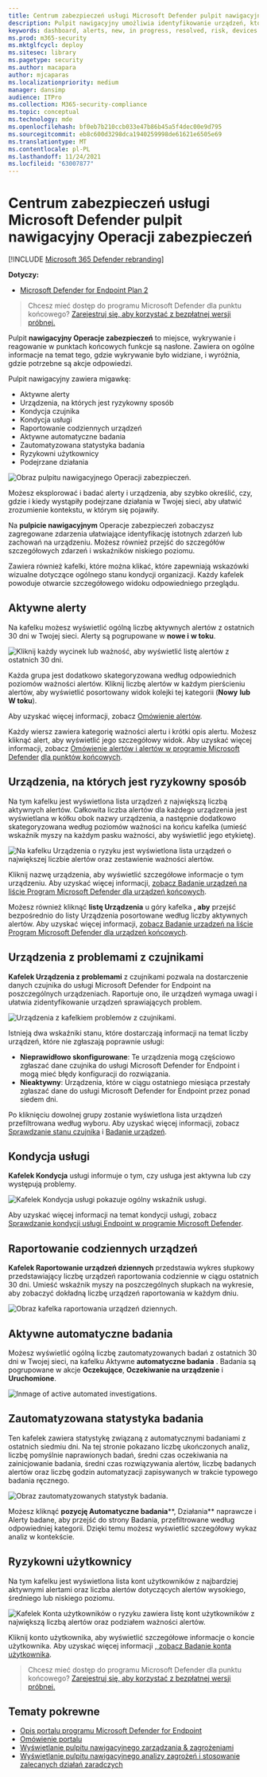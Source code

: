 ```yaml
---
title: Centrum zabezpieczeń usługi Microsoft Defender pulpit nawigacyjny Operacji zabezpieczeń
description: Pulpit nawigacyjny umożliwia identyfikowanie urządzeń, które są zagrożenia, śledzenie stanu usługi oraz wyświetlanie statystyk oraz informacji o urządzeniach i alertach.
keywords: dashboard, alerts, new, in progress, resolved, risk, devices at risk, threat, reporting, statistics, charts, graphs, health, active malware detections, threat category, categories, password stealer, ransomware, exploit, threat, low severity, active malware
ms.prod: m365-security
ms.mktglfcycl: deploy
ms.sitesec: library
ms.pagetype: security
ms.author: macapara
author: mjcaparas
ms.localizationpriority: medium
manager: dansimp
audience: ITPro
ms.collection: M365-security-compliance
ms.topic: conceptual
ms.technology: mde
ms.openlocfilehash: bf0eb7b210ccb033e47b86b45a5f4dec00e9d795
ms.sourcegitcommit: eb8c600d3298dca1940259998de61621e6505e69
ms.translationtype: MT
ms.contentlocale: pl-PL
ms.lasthandoff: 11/24/2021
ms.locfileid: "63007877"
---
```

# <a name="microsoft-defender-security-center-security-operations-dashboard"></a>Centrum zabezpieczeń usługi Microsoft Defender pulpit nawigacyjny Operacji zabezpieczeń

[!INCLUDE [Microsoft 365 Defender rebranding](../../includes/microsoft-defender.md)]


**Dotyczy:**
- [Microsoft Defender for Endpoint Plan 2](https://go.microsoft.com/fwlink/?linkid=2154037)

> Chcesz mieć dostęp do programu Microsoft Defender dla punktu końcowego? [Zarejestruj się, aby korzystać z bezpłatnej wersji próbnej.](https://signup.microsoft.com/create-account/signup?products=7f379fee-c4f9-4278-b0a1-e4c8c2fcdf7e&ru=https://aka.ms/MDEp2OpenTrial?ocid=docs-wdatp-secopsdashboard-abovefoldlink)

Pulpit **nawigacyjny Operacje zabezpieczeń** to miejsce, wykrywanie i reagowanie w punktach końcowych funkcje są nasłone. Zawiera on ogólne informacje na temat tego, gdzie wykrywanie było widziane, i wyróżnia, gdzie potrzebne są akcje odpowiedzi.

Pulpit nawigacyjny zawiera migawkę:

- Aktywne alerty
- Urządzenia, na których jest ryzykowny sposób
- Kondycja czujnika
- Kondycja usługi
- Raportowanie codziennych urządzeń
- Aktywne automatyczne badania
- Zautomatyzowana statystyka badania
- Ryzykowni użytkownicy
- Podejrzane działania

![Obraz pulpitu nawigacyjnego Operacji zabezpieczeń.](images/atp-sec-ops-dashboard.png)

Możesz eksplorować i badać alerty i urządzenia, aby szybko określić, czy, gdzie i kiedy wystąpiły podejrzane działania w Twojej sieci, aby ułatwić zrozumienie kontekstu, w którym się pojawiły.

Na **pulpicie nawigacyjnym** Operacje zabezpieczeń zobaczysz zagregowane zdarzenia ułatwiające identyfikację istotnych zdarzeń lub zachowań na urządzeniu. Możesz również przejść do szczegółów szczegółowych zdarzeń i wskaźników niskiego poziomu.

Zawiera również kafelki, które można klikać, które zapewniają wskazówki wizualne dotyczące ogólnego stanu kondycji organizacji. Każdy kafelek powoduje otwarcie szczegółowego widoku odpowiedniego przeglądu.

## <a name="active-alerts"></a>Aktywne alerty

Na kafelku możesz wyświetlić ogólną liczbę aktywnych alertów z ostatnich 30 dni w Twojej sieci. Alerty są pogrupowane w **nowe i** **w toku**.

![Kliknij każdy wycinek lub ważność, aby wyświetlić listę alertów z ostatnich 30 dni.](images/active-alerts-tile.png)

Każda grupa jest dodatkowo skategoryzowana według odpowiednich poziomów ważności alertów. Kliknij liczbę alertów w każdym pierścieniu alertów, aby wyświetlić posortowany widok kolejki tej kategorii (**Nowy** **lub W toku**).

Aby uzyskać więcej informacji, zobacz [Omówienie alertów](alerts-queue.md).

Każdy wiersz zawiera kategorię ważności alertu i krótki opis alertu. Możesz kliknąć alert, aby wyświetlić jego szczegółowy widok. Aby uzyskać więcej informacji, zobacz  [Omówienie alertów i alertów w programie Microsoft Defender](investigate-alerts.md) [dla punktów końcowych](alerts-queue.md).

## <a name="devices-at-risk"></a>Urządzenia, na których jest ryzykowny sposób

Na tym kafelku jest wyświetlona lista urządzeń z największą liczbą aktywnych alertów. Całkowita liczba alertów dla każdego urządzenia jest wyświetlana w kółku obok nazwy urządzenia, a następnie dodatkowo skategoryzowana według poziomów ważności na końcu kafelka (umieść wskaźnik myszy na każdym pasku ważności, aby wyświetlić jego etykietę).

![Na kafelku Urządzenia o ryzyku jest wyświetlona lista urządzeń o największej liczbie alertów oraz zestawienie ważności alertów.](images/devices-at-risk-tile.png)

Kliknij nazwę urządzenia, aby wyświetlić szczegółowe informacje o tym urządzeniu. Aby uzyskać więcej informacji, [zobacz Badanie urządzeń na liście Program Microsoft Defender dla urządzeń końcowych](investigate-machines.md).

Możesz również kliknąć **listę Urządzenia** u góry kafelka **, aby** przejść bezpośrednio do listy Urządzenia posortowane według liczby aktywnych alertów. Aby uzyskać więcej informacji, [zobacz Badanie urządzeń na liście Program Microsoft Defender dla urządzeń końcowych](investigate-machines.md).

## <a name="devices-with-sensor-issues"></a>Urządzenia z problemami z czujnikami

**Kafelek Urządzenia z problemami** z czujnikami pozwala na dostarczenie danych czujnika do usługi Microsoft Defender for Endpoint na poszczególnych urządzeniach. Raportuje ono, ile urządzeń wymaga uwagi i ułatwia zidentyfikowanie urządzeń sprawiających problem.

![Urządzenia z kafelkiem problemów z czujnikami.](images/atp-tile-sensor-health.png)

Istnieją dwa wskaźniki stanu, które dostarczają informacji na temat liczby urządzeń, które nie zgłaszają poprawnie usługi:

- **Nieprawidłowo skonfigurowane**: Te urządzenia mogą częściowo zgłaszać dane czujnika do usługi Microsoft Defender for Endpoint i mogą mieć błędy konfiguracji do rozwiązania.
- **Nieaktywny**: Urządzenia, które w ciągu ostatniego miesiąca przestały zgłaszać dane do usługi Microsoft Defender for Endpoint przez ponad siedem dni.

Po kliknięciu dowolnej grupy zostanie wyświetlona lista urządzeń przefiltrowana według wyboru. Aby uzyskać więcej informacji, zobacz [Sprawdzanie stanu czujnika](check-sensor-status.md) i [Badanie urządzeń](investigate-machines.md).

## <a name="service-health"></a>Kondycja usługi

**Kafelek Kondycja** usługi informuje o tym, czy usługa jest aktywna lub czy występują problemy.

![Kafelek Kondycja usługi pokazuje ogólny wskaźnik usługi.](images/status-tile.png)

Aby uzyskać więcej informacji na temat kondycji usługi, zobacz [Sprawdzanie kondycji usługi Endpoint w programie Microsoft Defender](service-status.md).

## <a name="daily-devices-reporting"></a>Raportowanie codziennych urządzeń

**Kafelek Raportowanie urządzeń dziennych** przedstawia wykres słupkowy przedstawiający liczbę urządzeń raportowania codziennie w ciągu ostatnich 30 dni. Umieść wskaźnik myszy na poszczególnych słupkach na wykresie, aby zobaczyć dokładną liczbę urządzeń raportowania w każdym dniu.

![Obraz kafelka raportowania urządzeń dziennych.](images/atp-daily-devices-reporting.png)

## <a name="active-automated-investigations"></a>Aktywne automatyczne badania

Możesz wyświetlić ogólną liczbę zautomatyzowanych badań z ostatnich 30 dni w Twojej sieci, na kafelku Aktywne **automatyczne badania** . Badania są pogrupowane w akcje **Oczekujące**, **Oczekiwanie na urządzenie** i **Uruchomione**.

![Inmage of active automated investigations.](images/atp-active-investigations-tile.png)

## <a name="automated-investigations-statistics"></a>Zautomatyzowana statystyka badania

Ten kafelek zawiera statystykę związaną z automatycznymi badaniami z ostatnich siedmiu dni. Na tej stronie pokazano liczbę ukończonych analiz, liczbę pomyślnie naprawionych badań, średni czas oczekiwania na zainicjowanie badania, średni czas rozwiązywania alertów, liczbę badanych alertów oraz liczbę godzin automatyzacji zapisywanych w trakcie typowego badania ręcznego. 

![Obraz zautomatyzowanych statystyk badania.](images/atp-automated-investigations-statistics.png)

Możesz kliknąć **pozycję Automatyczne badania****, Działania** naprawcze i Alerty badane, aby  przejść do strony Badania, przefiltrowane według odpowiedniej kategorii. Dzięki temu możesz wyświetlić szczegółowy wykaz analiz w kontekście.

## <a name="users-at-risk"></a>Ryzykowni użytkownicy

Na tym kafelku jest wyświetlona lista kont użytkowników z najbardziej aktywnymi alertami oraz liczba alertów dotyczących alertów wysokiego, średniego lub niskiego poziomu. 

![Kafelek Konta użytkowników o ryzyku zawiera listę kont użytkowników z największą liczbą alertów oraz podziałem ważności alertów.](images/atp-users-at-risk.png)

Kliknij konto użytkownika, aby wyświetlić szczegółowe informacje o koncie użytkownika. Aby uzyskać więcej informacji [, zobacz Badanie konta użytkownika](investigate-user.md).

> Chcesz mieć dostęp do programu Microsoft Defender dla punktu końcowego? [Zarejestruj się, aby korzystać z bezpłatnej wersji próbnej.](https://signup.microsoft.com/create-account/signup?products=7f379fee-c4f9-4278-b0a1-e4c8c2fcdf7e&ru=https://aka.ms/MDEp2OpenTrial?ocid=docs-wdatp-secopsdashboard-belowfoldlink)

## <a name="related-topics"></a>Tematy pokrewne

- [Opis portalu programu Microsoft Defender for Endpoint](use.md)
- [Omówienie portalu](portal-overview.md)
- [Wyświetlanie pulpitu nawigacyjnego zarządzania & zagrożeniami](tvm-dashboard-insights.md)
- [Wyświetlanie pulpitu nawigacyjnego analizy zagrożeń i stosowanie zalecanych działań zaradczych](threat-analytics.md)
